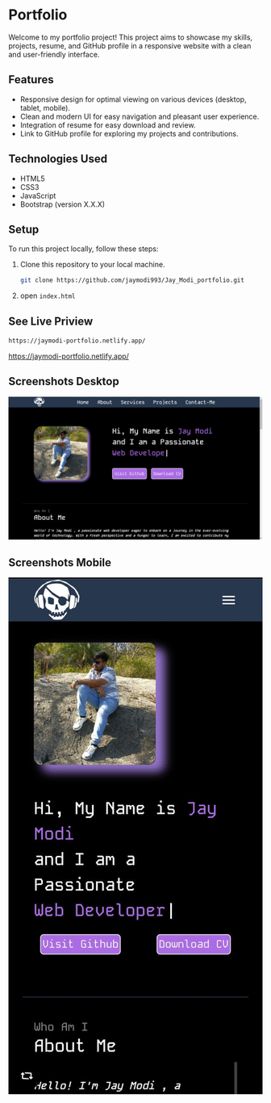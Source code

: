 
# Portfolio

Welcome to my portfolio project! This project aims to showcase my skills, projects, resume, and GitHub profile in a responsive website with a clean and user-friendly interface.

## Features

- Responsive design for optimal viewing on various devices (desktop, tablet, mobile).
- Clean and modern UI for easy navigation and pleasant user experience.
- Integration of resume for easy download and review.
- Link to GitHub profile for exploring my projects and contributions.

## Technologies Used

- HTML5
- CSS3
- JavaScript
- Bootstrap (version X.X.X)

## Setup

To run this project locally, follow these steps:

1. Clone this repository to your local machine.
   ```bash
   git clone https://github.com/jaymodi993/Jay_Modi_portfolio.git
   ```

2. open `index.html`

## See Live Priview

   ```bash
   https://jaymodi-portfolio.netlify.app/
   ```
   https://jaymodi-portfolio.netlify.app/

## Screenshots Desktop

![Screenshot](https://github.com/jaymodi993/Jay_Modi_portfolio/blob/main/img/ss.png)

## Screenshots Mobile

![Screenshot](https://github.com/jaymodi993/Jay_Modi_portfolio/blob/main/img/WhatsApp%20Image%202024-04-11%20at%2023.08.47_ef018e7f.jpg)



